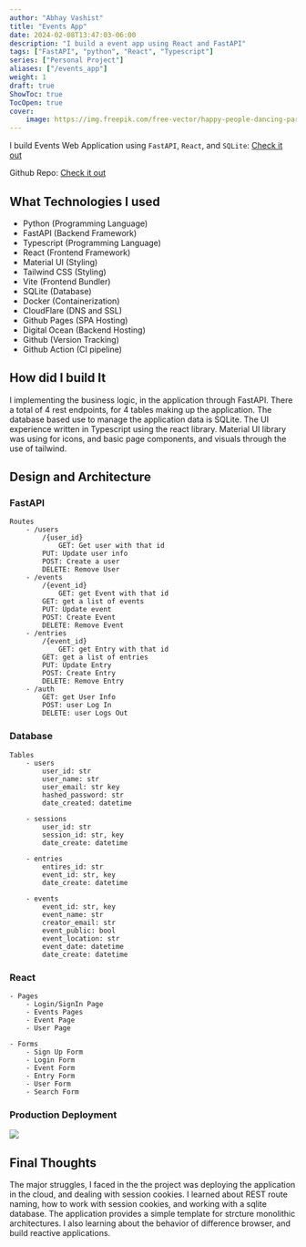 ```yaml
---
author: "Abhay Vashist"
title: "Events App"
date: 2024-02-08T13:47:03-06:00
description: "I build a event app using React and FastAPI"
tags: ["FastAPI", "python", "React", "Typescript"]
series: ["Personal Project"]
aliases: ["/events_app"]
weight: 1
draft: true
ShowToc: true
TocOpen: true
cover:
    image: https://img.freepik.com/free-vector/happy-people-dancing-party-flat-illustration_74855-5264.jpg
---
```


I build Events Web Application using `FastAPI`, `React`, and `SQLite`: [Check it out](https://avashist1998.github.io/events-app/)

Github Repo: [Check it out](https://github.com/Avashist1998/events-app)

## What Technologies I used
- Python (Programming Language)
- FastAPI (Backend Framework)
- Typescript (Programming Language)
- React (Frontend Framework)
- Material UI (Styling)
- Tailwind CSS (Styling)
- Vite (Frontend Bundler)
- SQLite (Database)
- Docker (Containerization)
- CloudFlare (DNS and SSL)
- Github Pages (SPA Hosting)
- Digital Ocean (Backend Hosting)
- Github (Version Tracking)
- Github Action (CI pipeline)

## How did I build It

I implementing the business logic, in the application through FastAPI. There a total of 4 rest endpoints, for 4 tables making up the application. The database based use to manage the application data is SQLite. The UI experience written in Typescript using the react library. Material UI library was using for icons, and basic page components, and visuals through the use of tailwind. 

## Design and Architecture

### FastAPI

    Routes
        - /users
            /{user_id}
                GET: Get user with that id
            PUT: Update user info
            POST: Create a user
            DELETE: Remove User
        - /events
            /{event_id}
                GET: get Event with that id
            GET: get a list of events
            PUT: Update event
            POST: Create Event
            DELETE: Remove Event
        - /entries
            /{event_id}
                GET: get Entry with that id
            GET: get a list of entries
            PUT: Update Entry
            POST: Create Entry
            DELETE: Remove Entry
        - /auth
            GET: get User Info
            POST: user Log In
            DELETE: user Logs Out

### Database

    Tables
        - users
            user_id: str
            user_name: str
            user_email: str key
            hashed_password: str
            date_created: datetime

        - sessions
            user_id: str
            session_id: str, key
            date_create: datetime

        - entries
            entires_id: str
            event_id: str, key
            date_create: datetime

        - events
            event_id: str, key
            event_name: str
            creator_email: str
            event_public: bool
            event_location: str
            event_date: datetime
            date_create: datetime

### React

    - Pages
        - Login/SignIn Page
        - Events Pages
        - Event Page
        - User Page

    - Forms
        - Sign Up Form
        - Login Form
        - Event Form
        - Entry Form
        - User Form
        - Search Form


### Production Deployment
![](https://raw.githubusercontent.com/Avashist1998/Avashist1998.github.io/main/static/images/event_app_architecture.png)

## Final Thoughts

The major struggles, I faced in the the project was deploying the application in the cloud, and dealing with session cookies. I learned about REST route naming, how to work with session cookies, and working with a sqlite database. The application provides a simple template for strcture monolithic architectures. I also learning about the behavior of difference browser, and build reactive applications.


